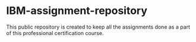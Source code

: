 # IBM-assignment-repository
This public repository is created to keep all the assignments done as a part of this professional certification course.
